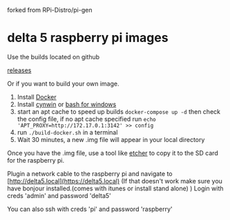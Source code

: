 forked from RPi-Distro/pi-gen

# delta 5 raspberry pi images

Use the builds located on github

[releases](https://github.com/spuder/pi-gen/releases)

Or if you want to build your own image.

1. Install [Docker](https://www.docker.com/)
1. Install [cynwin](https://www.cygwin.com/) or [bash for windows](https://docs.microsoft.com/en-us/windows/wsl/install-win10)
1. start an apt cache to speed up builds `docker-compose up -d` then check the config file, if no apt cache specified run `echo 'APT_PROXY=http://172.17.0.1:3142' >> config`
1. run `./build-docker.sh` in a terminal
1. Wait 30 minutes, a new .img file will appear in your local directory

Once you have the .img file, use a tool like [etcher](https://etcher.io) to copy it to the SD card for the raspberry pi. 

Plugin a network cable to the raspberry pi and navigate to [http://delta5.local](https://delta5.local) (If that doesn't work make sure you have bonjour installed.(comes with itunes or install stand alone) )
Login with creds 'admin' and password 'delta5'

You can also ssh with creds 'pi' and password 'raspberry'
